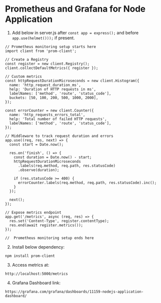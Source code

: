 # Prometheus and Grafana for Node Application

1. Add below in server.js after `const app = express();` and before `app.use(helmet()));` if present.
```
// Prometheus monitoring setup starts here
import client from 'prom-client';

// Create a Registry
const register = new client.Registry();
client.collectDefaultMetrics({ register });

// Custom metrics
const httpRequestDurationMicroseconds = new client.Histogram({
  name: 'http_request_duration_ms',
  help: 'Duration of HTTP requests in ms',
  labelNames: ['method', 'route', 'status_code'],
  buckets: [50, 100, 200, 500, 1000, 2000],
});

const errorCounter = new client.Counter({
  name: 'http_requests_errors_total',
  help: 'Total number of failed HTTP requests',
  labelNames: ['method', 'route', 'status_code'],
});

// Middleware to track request duration and errors
app.use((req, res, next) => {
  const start = Date.now();

  res.on('finish', () => {
    const duration = Date.now() - start;
    httpRequestDurationMicroseconds
      .labels(req.method, req.path, res.statusCode)
      .observe(duration);

    if (res.statusCode >= 400) {
      errorCounter.labels(req.method, req.path, res.statusCode).inc();
    }
  });

  next();
});

// Expose metrics endpoint
app.get('/metrics', async (req, res) => {
  res.set('Content-Type', register.contentType);
  res.end(await register.metrics());
});

//  Prometheus monitoring setup ends here
```

2. Install below dependency:
```
npm install prom-client
```

3. Access metrics at:
```
http://localhost:5000/metrics
```

4. Grafana Dashboard link:
```
https://grafana.com/grafana/dashboards/11159-nodejs-application-dashboard/
```